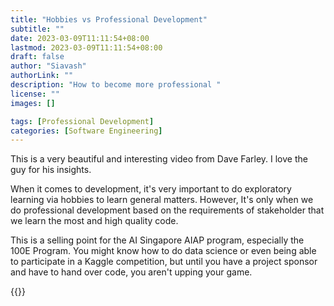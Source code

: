 ```yaml
---
title: "Hobbies vs Professional Development"
subtitle: ""
date: 2023-03-09T11:11:54+08:00
lastmod: 2023-03-09T11:11:54+08:00
draft: false
author: "Siavash"
authorLink: ""
description: "How to become more professional "
license: ""
images: []

tags: [Professional Development]
categories: [Software Engineering]
---
```


This is a very beautiful and interesting video from Dave Farley. I love the guy for his insights. 

When it comes to development, it's very important to do exploratory learning via hobbies to learn general matters. However, It's only when we do professional development based on the requirements of stakeholder that we learn the most and high quality code. 

This is a selling point for the AI Singapore AIAP program, especially the 100E Program. You might know how to do data science or even being able to participate in a Kaggle competition, but until you have a project sponsor and have to hand over code, you aren't upping your game. 

{{<youtube yARewF1V9rU>}}

